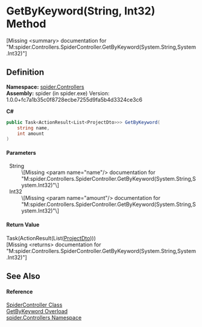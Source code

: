 # GetByKeyword(String, Int32) Method


\[Missing &lt;summary&gt; documentation for "M:spider.Controllers.SpiderController.GetByKeyword(System.String,System.Int32)"\]



## Definition
**Namespace:** <a href="9f16cf3d-ca1a-18ca-2f8b-43d73ecc7c0a">spider.Controllers</a>  
**Assembly:** spider (in spider.exe) Version: 1.0.0+fc7a1b35c0f8728ecbe7255d9fa5b4d3324ce3c6

**C#**
``` C#
public Task<ActionResult<List<ProjectDto>>> GetByKeyword(
	string name,
	int amount
)
```



#### Parameters
<dl><dt>  String</dt><dd>\[Missing &lt;param name="name"/&gt; documentation for "M:spider.Controllers.SpiderController.GetByKeyword(System.String,System.Int32)"\]</dd><dt>  Int32</dt><dd>\[Missing &lt;param name="amount"/&gt; documentation for "M:spider.Controllers.SpiderController.GetByKeyword(System.String,System.Int32)"\]</dd></dl>

#### Return Value
Task(ActionResult(List(<a href="7153ffa9-75d9-d756-b8b0-dace1841bf5b">ProjectDto</a>)))  
\[Missing &lt;returns&gt; documentation for "M:spider.Controllers.SpiderController.GetByKeyword(System.String,System.Int32)"\]

## See Also


#### Reference
<a href="393932f4-1d4b-ab60-40af-a0a9e1f1ac78">SpiderController Class</a>  
<a href="cc4d8ad0-8d14-56fe-385c-f6f4374a2c1e">GetByKeyword Overload</a>  
<a href="9f16cf3d-ca1a-18ca-2f8b-43d73ecc7c0a">spider.Controllers Namespace</a>  
